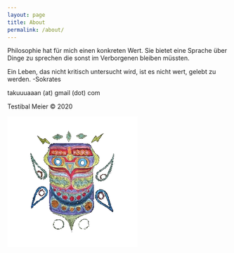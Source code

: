 ```yaml
---
layout: page
title: About
permalink: /about/
---
```


Philosophie hat für mich einen konkreten Wert. Sie bietet eine Sprache über Dinge zu sprechen die sonst im Verborgenen bleiben müssten.

Ein Leben, das nicht kritisch untersucht wird, ist es nicht wert, gelebt zu werden. -Sokrates

takuuuaaan (at) gmail (dot) com

Testibal Meier © 2020

<img src='/assets/images/mask.png' style="background:none; border:none; box-shadow:none;">
